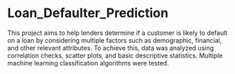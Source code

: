 # Loan_Defaulter_Prediction
This project aims to help lenders determine if a customer is likely to default on a loan by considering multiple
factors such as demographic, financial, and other relevant attributes. To achieve this, data was analyzed using
correlation checks, scatter plots, and basic descriptive statistics. Multiple machine learning classification algorithms
were tested.
